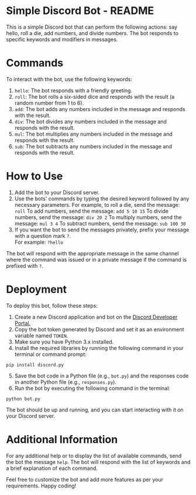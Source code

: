 # Simple Discord Bot - README

This is a simple Discord bot that can perform the following actions: say hello, roll a die, add numbers, and divide numbers. The bot responds to specific keywords and modifiers in messages.

# Commands

To interact with the bot, use the following keywords:

1. `hello`: The bot responds with a friendly greeting.
2. `roll`: The bot rolls a six-sided dice and responds with the result (a random number from 1 to 6).
3. `add`: The bot adds any numbers included in the message and responds with the result.
4. `div`: The bot divides any numbers included in the message and responds with the result.
5. `mul`: The bot multiplies any numbers included in the message and responds with the result.
6. `sub`: The bot subtracts any numbers included in the message and responds with the result.

# How to Use

1. Add the bot to your Discord server.
2. Use the bots' commands by typing the desired keyword followed by any necessary parameters.
   For example, to roll a die, send the message: `roll`
   To add numbers, send the message: `add 5 10 15`
   To divide numbers, send the message: `div 20 2`
   To multiply numbers, send the message: `mul 3 4`
   To subtract numbers, send the message: `sub 100 30`
3. If you want the bot to send the messages privately, prefix your message with a question mark `?`.   
   For example: `?hello`

The bot will respond with the appropriate message in the same channel where the command was issued or in a private message if the command is prefixed with `?`.

# Deployment

To deploy this bot, follow these steps:

1. Create a new Discord application and bot on the [Discord Developer Portal.](https://discord.com/developers/applications)
2. Copy the bot token generated by Discord and set it as an environment variable named `TOKEN`.
3. Make sure you have Python 3.x installed.
4. Install the required libraries by running the following command in your terminal or command prompt:
```
pip install discord.py
```
5. Save the bot code in a Python file (e.g., `bot.py`) and the responses code in another Python file (e.g., `responses.py`).
6. Run the bot by executing the following command in the terminal:
```
python bot.py
```
The bot should be up and running, and you can start interacting with it on your Discord server.

# Additional Information

For any additional help or to display the list of available commands, send the bot the message `help`. The bot will respond with the list of keywords and a brief explanation of each command.

Feel free to customize the bot and add more features as per your requirements. Happy coding!
